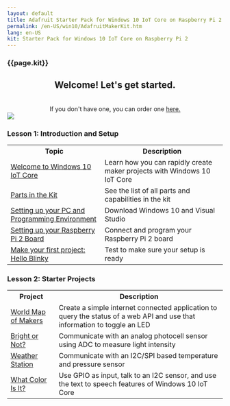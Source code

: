 ```yaml
---
layout: default
title: Adafruit Starter Pack for Windows 10 IoT Core on Raspberry Pi 2
permalink: /en-US/win10/AdafruitMakerKit.htm
lang: en-US
kit: Starter Pack for Windows 10 IoT Core on Raspberry Pi 2
---
```

<h3 class="thin-header section-heading">{{page.kit}}</h3>
<div class="row">
  <div class="col-md-6 col-sm-12">
    <center>
      <h2 class="thin-header floatTop">Welcome! Let's get started.</h2>
      <br/>
      If you don't have one, you can order one <a target="_blank" href="http://adafruit.com/windows10iotpi2"> here.</a>
    </center>
  </div>
  <div class="col-md-6 col-sm-12">
   <img class="maker-kit" src="{{site.baseurl}}/images/AdafruitStarterPack/AdafruitDisplay.png">
  </div>
</div>

<div class="row">
  <h3 class="thin-header">Lesson 1: Introduction and Setup</h3>
      <table class="table table-striped maker-kit">
        <tr>
          <th class="standardTH">Topic</th>
          <th class="standardTH">Description</th>
        </tr>
        <tr>
          <td><a href="{{site.baseurl}}/{{page.lang}}/win10/AdafruitWelcome.htm">Welcome to Windows 10 IoT Core</a></td>
          <td>Learn how you can rapidly create maker projects with Windows 10 IoT Core</td>
        </tr>
        <tr>
          <td><a href="{{site.baseurl}}/{{page.lang}}/AdafruitKitContents.htm">Parts in the Kit</a></td>
          <td>See the list of all parts and capabilities in the kit</td>
        </tr>
        <tr>
          <td><a href="{{site.baseurl}}/{{page.lang}}/win10/KitSetupPCRPI.htm"> Setting up your PC and Programming Environment</a></td>
          <td>Download Windows 10 and Visual Studio</td>
        </tr>
        <tr>
          <td><a href="{{site.baseurl}}/{{page.lang}}/win10/KitSetupRPI.htm">Setting up your Raspberry Pi 2 Board</a></td>
          <td>Connect and program your Raspberry Pi 2 board</td>
        </tr>
         <tr>
          <td><a href="{{site.baseurl}}/{{page.lang}}/win10/samples/KitBlinky.htm">Make your first project: Hello Blinky</a></td>
          <td>Test to make sure your setup is ready</td>
        </tr>
      </table>
</div>

<div>
  <h3 id="lessonTwo" class="thin-header">Lesson 2: Starter Projects</h3>

  <table class="table table-striped maker-kit">
    <tr>
      <th class="standardTH">Project</th>
      <th class="standardTH">Description</th>
    </tr>
    <tr>
      <td><a target="_blank" href="{{site.baseurl}}/{{page.lang}}/win10/samples/WorldMapOfMakers.htm">World Map of Makers</a></td>
      <td>
        Create a simple internet connected application to query the status of a web API and use that information to toggle an LED
      </td>
    </tr>
    <tr>
      <td><a target="_blank" href="{{site.baseurl}}/{{page.lang}}/win10/samples/BrightOrNot.htm">Bright or Not?</a></td>
      <td>Communicate with an analog photocell sensor using ADC to measure light intensity</td>
    </tr>
    <tr>
      <td><a target="_blank" href="{{site.baseurl}}/{{page.lang}}/win10/samples/WeatherStation.htm">Weather Station</a></td>
      <td>Communicate with an I2C/SPI based temperature and pressure sensor</td>
    </tr>
    <tr>
      <td><a target="_blank" href="{{site.baseurl}}/{{page.lang}}/win10/samples/WhatColor.htm">What Color Is It?</a></td>
      <td>Use GPIO as input, talk to an I2C sensor, and use the text to speech features of Windows 10 IoT Core</td>
    </tr>
  </table>
</div>

